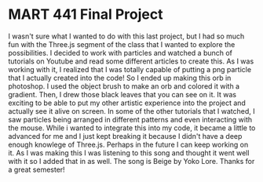# MART 441 Final Project
I wasn't sure what I wanted to do with this last project, but I had so much fun with the Three.js segment of the class that I wanted to explore the possibilities. I decided to work with particles and watched a bunch of tutorials on Youtube and read some different articles to create this. As I was working with it, I realized that I was totally capable of putting a png particle that I actually created into the code! So I ended up making this orb in photoshop. I used the object brush to make an orb and colored it with a gradient. Then, I drew those black leaves that you can see on it. It was exciting to be able to put my other artistic experience into the project and actually see it alive on screen. In some of the other tutorials that I watched, I saw particles being arranged in different patterns and even interacting with the mouse. While i wanted to integrate this into my code, it became a little to advanced for me and I just kept breaking it because I didn't have a deep enough knowlege of Three.js. Perhaps in the future I can keep working on it. As I was making this I was listening to this song and thought it went well with it so I added that in as well. The song is Beige by Yoko Lore. Thanks for a great semester!